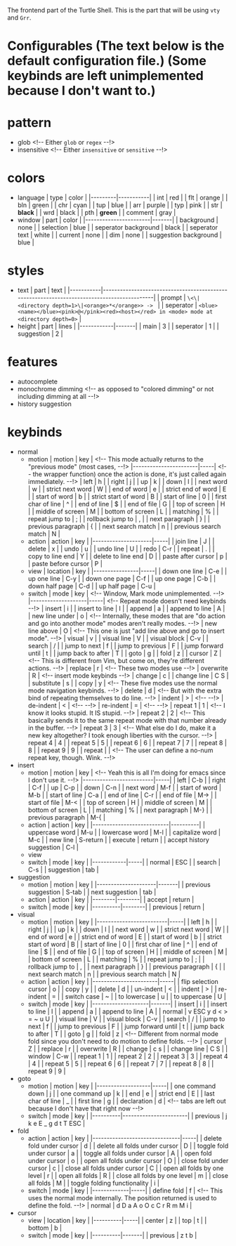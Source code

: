 The frontend part of the Turtle Shell. This is the part that will be using `vty` and `Grr`.

# Configurables (The text below is the default configuration file.) (Some keybinds are left unimplemented because I don't want to.)
# pattern
* glob <!-- Either `glob` or `regex` --!>
* insensitive <!-- Either `insensitive` or `sensitive` --!>
# colors
* language
  | type    | color     |
  |---------|-----------|
  | int     | red       |
  | flt     | orange    |
  | bln     | green     |
  | chr     | cyan      |
  | tup     | blue      |
  | arr     | purple    |
  | typ     | pink      |
  | str     | **black** |
  | wrd     | black     |
  | pth     | **green** |
  | comment | gray      |
* window
  | part                  | color |
  |-----------------------|-------|
  | background            | none  |
  | selection             | blue  |
  | seperator background  | black |
  | seperator text        | white |
  | current               | none  |
  | dim                   | none  |
  | suggestion background | blue  |
# styles
* text
  | part      | text                                                                                       |
  |-----------|--------------------------------------------------------------------------------------------|
  | prompt    | `\<\|<directory depth=1>\|<orange>*</orange>> -> `                                         |
  | seperator | `<blue><name></blue><pink>@</pink><red><host></red> in <mode> mode at <directory depth=0>` |
* height
  | part       | lines |
  |------------|-------|
  | main       | 3     |
  | seperator  | 1     |
  | suggestion | 2     |
# features
* autocomplete
* monochrome dimming <!-- as opposed to "colored dimming" or not including dimming at all --!>
* history suggestion
# keybinds
* normal
  * motion
    | motion                | key | <!-- This mode actually returns to the "previous mode" (most cases, --!>
    |-----------------------|-----| <!-- the wrapper function) once the action is done, it's just called again immediately. --!>
    | left                  |  h  |
    | right                 |  j  |
    | up                    |  k  |
    | down                  |  l  |
    | next word             |  w  |
    | strict next word      |  W  |
    | end of word           |  e  |
    | strict end of word    |  E  |
    | start of word         |  b  |
    | strict start of word  |  B  |
    | start of line         |  0  |
    | first char of line    |  ^  |
    | end of line           |  $  |
    | end of file           |  G  |
    | top of screen         |  H  |
    | middle of screen      |  M  |
    | bottom of screen      |  L  |
    | matching              |  %  |
    | repeat jump to        |  ;  |
    | rollback jump to      |  ,  |
    | next paragraph        |  }  |
    | previous paragraph    |  {  |
    | next search match     |  n  |
    | previous search match |  N  |
  * action
    | action              | key |
    |---------------------|-----|
    | join line           |  J  |
    | delete              |  x  |
    | undo                |  u  |
    | undo line           |  U  |
    | redo                | C-r |
    | repeat              |  .  |
    | copy to line end    |  Y  |
    | delete to line end  |  D  |
    | paste after cursor  |  p  |
    | paste before cursor |  P  |
  * view
    | location       | key |
    |----------------|-----|
    | down one line  | C-e |
    | up one line    | C-y |
    | down one page  | C-f |
    | up one page    | C-b |
    | down half page | C-d |
    | up half page   | C-u |
  * switch
    | mode               | key | <!-- Window, Mark mode unimplemented. --!>
    |--------------------|-----| <!-- Repeat mode doesn't need keybinds --!>
    | insert             |  i  |
    | insert to line     |  I  |
    | append             |  a  |
    | append to line     |  A  |
    | new line under     |  o  | <!-- Internally, these modes that are "do action and go into another mode" modes aren't really modes. --!>
    | new line above     |  O  | <!-- This one is just "add line above and go to insert mode". --!>
    | visual             |  v  |
    | visual line        |  V  |
    | visual block       | C-v |
    | search             |  /  |
    | jump to next       |  f  |
    | jump to previous   |  F  |
    | jump forward until |  t  |
    | jump back to after |  T  |
    | goto               |  g  |
    | fold               |  z  |
    | cursor             |  Z  | <!-- This is different from Vim, but come on, they're different actions. --!>
    | replace            |  r  | <!-- These two modes use --!>
    | overwrite          |  R  | <!-- insert mode keybinds --!>
    | change             |  c  |
    | change line        | C S |
    | substitute         |  s  |
    | copy               |  y  | <!-- These five modes use the normal mode navigation keybinds. --!>
    | delete             |  d  | <!-- But with the extra bind of repeating themselves to do line. --!>
    | indent             |  >  | <!-- --!>
    | de-indent          |  <  | <!-- --!>
    | re-indent          |  =  | <!-- --!>
    | repeat 1           |  1  | <!-- I know it looks stupid. It IS stupid. --!>
    | repeat 2           |  2  | <!-- This basically sends it to the same repeat mode with that number already in the buffer. --!>
    | repeat 3           |  3  | <!-- What else do I do, make it a new key altogether? I took enough liberties with the cursor. --!>
    | repeat 4           |  4  |
    | repeat 5           |  5  |
    | repeat 6           |  6  |
    | repeat 7           |  7  |
    | repeat 8           |  8  |
    | repeat 9           |  9  |
    | repeat             |     | <!-- The user can define a no-num repeat key, though. Wink. --!>
* insert
  * motion
    | motion                  | key | <!-- Yeah this is all I'm doing for emacs since I don't use it. --!>
    |-------------------------|-----|
    | left                    | C-b |
    | right                   | C-f |
    | up                      | C-p |
    | down                    | C-n |
    | next word               | M-f |
    | start of word           | M-b |
    | start of line           | C-a |
    | end of line             | C-r |
    | end of file             | M-> |
    | start of file           | M-< |
    | top of screen           |  H  |
    | middle of screen        |  M  |
    | bottom of screen        |  L  |
    | matching                |  %  |
    | next paragraph          | M-} |
    | previous paragraph      | M-{ |
  * action
    | action                    | key      |
    |---------------------------|----------|
    | uppercase word            | M-u      |
    | lowercase word            | M-l      |
    | capitalize word           | M-c      |
    | new line                  | S-return |
    | execute                   | return   |
    | accept history suggestion | C-l      |
  * view
  * switch
    | mode       | key |
    |------------|-----|
    | normal     | ESC |
    | search     | C-s |
    | suggestion | tab |
* suggestion
  * motion
    | motion              | key   |
    |---------------------|-------|
    | previous suggestion | S-tab |
    | next suggestion     | tab   |
  * action
    | action | key    |
    |--------|--------|
    | accept | return |
  * switch
    | mode     | key    |
    |----------|--------|
    | previous | return |
* visual
  * motion
    | motion                  | key |
    |-------------------------|-----|
    | left                    |  h  |
    | right                   |  j  |
    | up                      |  k  |
    | down                    |  l  |
    | next word               |  w  |
    | strict next word        |  W  |
    | end of word             |  e  |
    | strict end of word      |  E  |
    | start of word           |  b  |
    | strict start of word    |  B  |
    | start of line           |  0  |
    | first char of line      |  ^  |
    | end of line             |  $  |
    | end of file             |  G  |
    | top of screen           |  H  |
    | middle of screen        |  M  |
    | bottom of screen        |  L  |
    | matching                |  %  |
    | repeat jump to          |  ;  |
    | rollback jump to        |  ,  |
    | next paragraph          |  }  |
    | previous paragraph      |  {  |
    | next search match       |  n  |
    | previous search match   |  N  |
  * action
    | action                | key |
    |-----------------------|-----|
    | flip selection cursor |  o  |
    | copy                  |  y  |
    | delete                |  d  |
    | un-indent             |  <  |
    | indent                |  >  |
    | re-indent             |  =  |
    | switch case           |  ~  |
    | to lowercase          |  u  |
    | to uppercase          |  U  |
  * switch
    | mode               |  key  |
    |--------------------|-------|
    | insert             |   i   |
    | insert to line     |   I   |
    | append             |   a   |
    | append to line     |   A   |
    | normal             | v ESC y d < > = ~ u U |
    | visual line        |   V   |
    | visual block       |  C-v  |
    | search             |   /   |
    | jump to next       |   f   |
    | jump to previous   |   F   |
    | jump forward until |   t   |
    | jump back to after |   T   |
    | goto               |   g   |
    | fold               |   z   | <!-- Different from normal mode fold since you don't need to do motion to define folds. --!>
    | cursor             |   Z   |
    | replace            |   r   |
    | overwrite          |   R   |
    | change             |  c s  |
    | change line        |  C S  |
    | window             |  C-w  |
    | repeat 1           |   1   |
    | repeat 2           |   2   |
    | repeat 3           |   3   |
    | repeat 4           |   4   |
    | repeat 5           |   5   |
    | repeat 6           |   6   |
    | repeat 7           |   7   |
    | repeat 8           |   8   |
    | repeat 9           |   9   |
* goto
  * motion
    | motion            | key |
    |-------------------|-----|
    | one command down  |  j  |
    | one command up    |  k  |
    | end               |  e  |
    | strict end        |  E  |
    | last char of line |  _  |
    | first line        |  g  |
    | declaration       |  d  | <!-- tabs are left out because I don't have that right now --!>
  * switch
    | mode     | key                   |
    |----------|-----------------------|
    | previous | j k e E _ g d t T ESC |
* fold
  * action
    | action                        | key |
    |-------------------------------|-----|
    | delete fold under cursor      |  d  |
    | delete all folds under cursor |  D  |
    | toggle fold under cursor      |  a  |
    | toggle all folds under cursor |  A  |
    | open fold under cursor        |  o  |
    | open all folds under cursor   |  O  |
    | close fold under cursor       |  c  |
    | close all folds under cursor  |  C  |
    | open all folds by one level   |  r  |
    | open all folds                |  R  |
    | close all folds by one level  |  m  |
    | close all folds               |  M  |
    | toggle folding functionality  |  i  |
  * switch
    | mode        | key |
    |-------------|-----|
    | define fold |  f  | <!-- This uses the normal mode internally. The position returned is used to define the fold. --!>
    | normal      | d D a A o O c C r R m M i |
* cursor
  * view
    | location | key |
    |----------|-----|
    | center   |  z  |
    | top      |  t  |
    | bottom   |  b  |
  * switch
    | mode     | key   |
    |----------|-------|
    | previous | z t b |
